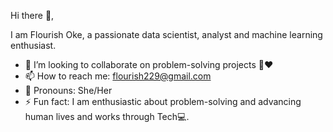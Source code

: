 Hi there 👋,

I am Flourish Oke, a passionate data scientist, analyst and machine learning enthusiast.

- 👯 I’m looking to collaborate on problem-solving projects 💪❤
- 📫 How to reach me: flourish229@gmail.com
- 🙋 Pronouns: She/Her
- ⚡ Fun fact: I am enthusiastic about problem-solving and advancing human lives and works through Tech💻.

